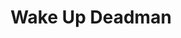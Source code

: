 --- 
title: "Wake Up Deadman"
publishdate: "2019-6-3T16:48:46+02:00"
src: "https://365manga.net/manga/wake-up-deadman"
image: "https://data.365manga.net/images/thumbnails/16191-wake-up-deadman.jpg"
description: "Saving his girlfriend's life, Sahu incidentally turns to a zombie. And now he's trying to survive in a stone jungle, believing that one day he will sing for the world."
---